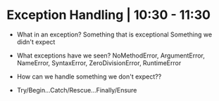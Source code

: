# Exception Handling | 10:30 - 11:30

- What in an exception?
  Something that is exceptional
  Something we didn't expect
  
- What exceptions have we seen?
  NoMethodError, ArgumentError, NameError, SyntaxError, ZeroDivisionError, RuntimeError

- How can we handle something we don't expect??

- Try/Begin...Catch/Rescue...Finally/Ensure